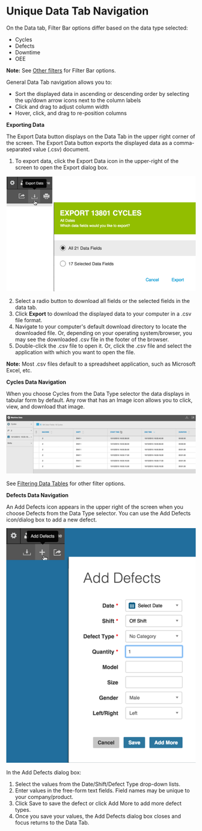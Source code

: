 # Unique Data Tab Navigation

On the Data tab, Filter Bar options differ based on the data type selected: 

  * Cycles
  * Defects
  * Downtime
  * OEE

 **Note:** See [Other filters](../generalNavigation/OtherFilters.md) for Filter Bar options.

General Data Tab navigation allows you to:

 * Sort the displayed data in ascending or descending order by selecting the up/down arrow icons next to the column labels
 * Click and drag to adjust column width
 * Hover, click, and drag to re-position columns
 
**Exporting Data**

The Export Data button displays on the Data Tab in the upper right corner of the screen. The Export Data button exports the displayed data as a comma-separated value (.csv) document.

1. To export data, click the Export Data icon in the upper-right of the screen to open the Export dialog box.

  ![](exportDataButton3.png)

2. Select a radio button to download all fields or the selected fields in the data tab. 
3. Click **Export** to download the displayed data to your computer in a .csv file format.
4. Navigate to your computer's default download directory to locate the downloaded file. Or, depending on your operating system/browser, you may see the downloaded .csv file in the footer of the browser.
5. Double-click the .csv file to open it. Or, click the .csv file and select the application with which you want to open the file.

  **Note:** Most .csv files default to a spreadsheet application, such as Microsoft Excel, etc.


**Cycles Data Navigation**

When you choose Cycles from the Data Type selector the data displays in tabular form by default. Any row that has an Image icon allows you to click, view, and download that image. 


![](dataTabCycleExample2_5_25_16FirstExample.png)

See [Filtering Data Tables](../dataTab/filteringDataTables.md) for other filter options.

**Defects Data Navigation**

An Add Defects icon appears in the upper right of the screen when you choose Defects from the Data Type selector. You can use the Add Defects icon/dialog box to add a new defect.

![](dataTabDefectNav2.png)

In the Add Defects dialog box:

 1. Select the values from the Date/Shift/Defect Type drop-down lists.
 2. Enter values in the free-form text fields. Field names may be unique to your company/product. 
 3. Click Save to save the defect or click Add More to add more defect types.
 4. Once you save your values, the Add Defects dialog box closes and focus returns to the Data Tab.


